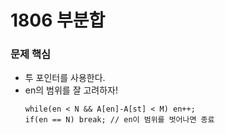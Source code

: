 # 1806 부분합

### 문제 핵심
- 투 포인터를 사용한다.
- en의 범위를 잘 고려하자!
    ```        
    while(en < N && A[en]-A[st] < M) en++;
    if(en == N) break; // en이 범위를 벗어나면 종료
    ```

